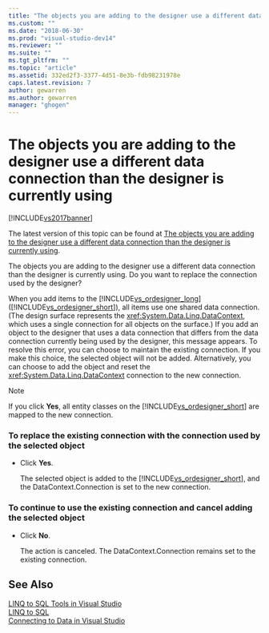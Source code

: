 ```yaml
---
title: "The objects you are adding to the designer use a different data connection than the designer is currently using | Microsoft Docs"
ms.custom: ""
ms.date: "2018-06-30"
ms.prod: "visual-studio-dev14"
ms.reviewer: ""
ms.suite: ""
ms.tgt_pltfrm: ""
ms.topic: "article"
ms.assetid: 332ed2f3-3377-4d51-8e3b-fdb98231978e
caps.latest.revision: 7
author: gewarren
ms.author: gewarren
manager: "ghogen"
---
```

# The objects you are adding to the designer use a different data connection than the designer is currently using
[!INCLUDE[vs2017banner](../includes/vs2017banner.md)]

The latest version of this topic can be found at [The objects you are adding to the designer use a different data connection than the designer is currently using](https://docs.microsoft.com/visualstudio/data-tools/the-objects-you-are-adding-to-the-designer-use-a-different-data-connection-than-the-designer-is-currently-using).  
  
  
The objects you are adding to the designer use a different data connection than the designer is currently using. Do you want to replace the connection used by the designer?  
  
 When you add items to the [!INCLUDE[vs_ordesigner_long](../includes/vs-ordesigner-long-md.md)] ([!INCLUDE[vs_ordesigner_short](../includes/vs-ordesigner-short-md.md)]), all items use one shared data connection. (The design surface represents the <xref:System.Data.Linq.DataContext>, which uses a single connection for all objects on the surface.) If you add an object to the designer that uses a data connection that differs from the data connection currently being used by the designer, this message appears. To resolve this error, you can choose to maintain the existing connection. If you make this choice, the selected object will not be added. Alternatively, you can choose to add the object and reset the <xref:System.Data.Linq.DataContext> connection to the new connection.  
  
> [!NOTE]
>  If you click **Yes**, all entity classes on the [!INCLUDE[vs_ordesigner_short](../includes/vs-ordesigner-short-md.md)] are mapped to the new connection.  
  
### To replace the existing connection with the connection used by the selected object  
  
-   Click **Yes**.  
  
     The selected object is added to the [!INCLUDE[vs_ordesigner_short](../includes/vs-ordesigner-short-md.md)], and the DataContext.Connection is set to the new connection.  
  
### To continue to use the existing connection and cancel adding the selected object  
  
-   Click **No**.  
  
     The action is canceled. The DataContext.Connection remains set to the existing connection.  
  
## See Also  
 [LINQ to SQL Tools in Visual Studio](../data-tools/linq-to-sql-tools-in-visual-studio2.md)   
 [LINQ to SQL](http://msdn.microsoft.com/library/73d13345-eece-471a-af40-4cc7a2f11655)   
 [Connecting to Data in Visual Studio](../data-tools/connecting-to-data-in-visual-studio.md)


